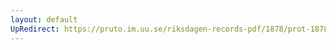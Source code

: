 ```yaml
---
layout: default
UpRedirect: https://pruto.im.uu.se/riksdagen-records-pdf/1878/prot-1878--ak--045/prot-1878--ak--045_013.pdf
---
```

